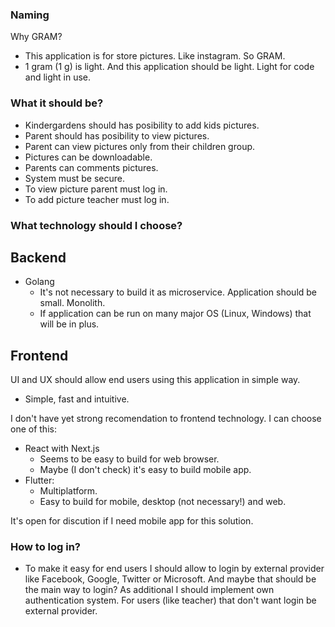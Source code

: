 ### Naming ###
Why GRAM?
- This application is for store pictures. Like instagram. So GRAM.
- 1 gram (1 g) is light. And this application should be light. Light for code and light in use.

### What it should be? ###
- Kindergardens should has posibility to add kids pictures.
- Parent should has posibility to view pictures.
- Parent can view pictures only from their children group.
- Pictures can be downloadable.
- Parents can comments pictures.
- System must be secure.
- To view picture parent must log in.
- To add picture teacher must log in.

### What technology should I choose? ###
## Backend ##
- Golang
	* It's not necessary to build it as microservice. Application should be small. Monolith.
	* If application can be run on many major OS (Linux, Windows) that will be in plus.

## Frontend ##
UI and UX should allow end users using this application in simple way.
- Simple, fast and intuitive.

I don't have yet strong recomendation to frontend technology. I can choose one of this:
- React with Next.js
	* Seems to be easy to build for web browser.
	* Maybe (I don't check) it's easy to build mobile app.
- Flutter:
	* Multiplatform.
	* Easy to build for mobile, desktop (not necessary!) and web.

It's open for discution if I need mobile app for this solution.

### How to log in? ###
- To make it easy for end users I should allow to login by external provider like Facebook, Google, Twitter or Microsoft.
And maybe that should be the main way to login? As additional I should implement own authentication system.
For users (like teacher) that don't want login be external provider. 
